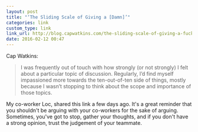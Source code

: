 ```yaml
---
layout: post
title: "‘The Sliding Scale of Giving a [Damn]’"
categories: link
custom_type: link
link_url: http://blog.capwatkins.com/the-sliding-scale-of-giving-a-fuck
date: 2016-02-12 00:47
---
```

Cap Watkins:

> I was frequently out of touch with how strongly (or not strongly) I felt about a particular topic of discussion. Regularly, I’d find myself impassioned more towards the ten-out-of-ten side of things, mostly because I wasn’t stopping to think about the scope and importance of those topics.

My co-worker Loc, shared this link a few days ago. It's a great reminder that you shouldn't be arguing with your co-workers for the sake of arguing. Sometimes, you've got to stop, gather your thoughts, and if you don't have a strong opinion, trust the judgement of your teammate.